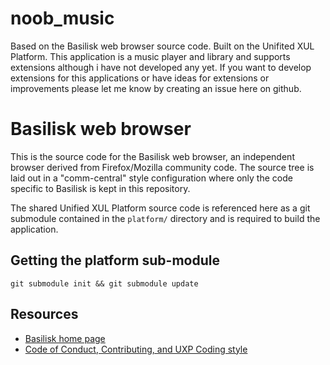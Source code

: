 # noob_music

Based on the Basilisk web browser source code. Built on the Unifited XUL Platform. This application is a music player and library and supports extensions although i have not developed any yet. If you want to develop extensions for this applications or have ideas for extensions or improvements please let me know by creating an issue here on github.



# Basilisk web browser

This is the source code for the Basilisk web browser, an independent browser derived from Firefox/Mozilla community code. The source tree is
laid out in a "comm-central" style configuration where only the code specific to Basilisk is kept in this repository.

The shared Unified XUL Platform source code is referenced here as a git submodule contained in the `platform/` directory and is required to build the application.

## Getting the platform sub-module
`git submodule init && git submodule update`

## Resources

 * [Basilisk home page](http://www.basilisk-browser.org/)
 * [Code of Conduct, Contributing, and UXP Coding style](https://repo.palemoon.org/MoonchildProductions/UXP/src/branch/master/docs)
